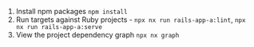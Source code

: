 1. Install npm packages `npm install`
2. Run targets against Ruby projects - `npx nx run rails-app-a:lint`, `npx nx run rails-app-a:serve`
3. View the project dependency graph `npx nx graph`
